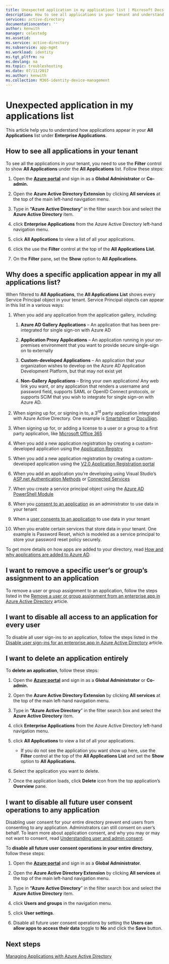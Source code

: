 ```yaml
---
title: Unexpected application in my applications list | Microsoft Docs
description: How to see all applications in your tenant and understand how applications appear in your All Applications list under Enterprise Applications
services: active-directory
documentationcenter: ''
author: kenwith
manager: celestedg
ms.assetid: 
ms.service: active-directory
ms.subservice: app-mgmt
ms.workload: identity
ms.tgt_pltfrm: na
ms.devlang: na
ms.topic: troubleshooting
ms.date: 07/11/2017
ms.author: kenwith
ms.collection: M365-identity-device-management
---
```


# Unexpected application in my applications list

This article help you to understand how applications appear in your **All Applications** list under **Enterprise Applications**. 

## How to see all applications in your tenant

To see all the applications in your tenant, you need to use the **Filter** control to show **All Applications** under the **All Applications** list. Follow these steps:

1.  Open the [**Azure portal**](https://portal.azure.com/) and sign in as a **Global Administrator** or **Co-admin.**

2.  Open the **Azure Active Directory Extension** by clicking **All services** at the top of the main left-hand navigation menu.

3.  Type in **“Azure Active Directory**” in the filter search box and select the **Azure Active Directory** item.

4.  click **Enterprise Applications** from the Azure Active Directory left-hand navigation menu.

5.  click **All Applications** to view a list of all your applications.

6.  click the use the **Filter** control at the top of the **All Applications List**.

7.  On the **Filter** pane, set the **Show** option to **All Applications.**

## Why does a specific application appear in my all applications list?

When filtered to **All Applications**, the **All Applications** **List** shows every Service Principal object in your tenant. Service Principal objects can appear in this list in a various ways:

1. When you add any application from the application gallery, including:

   1. **Azure AD Gallery Applications** – An application that has been pre-integrated for single sign-on with Azure AD

   2. **Application Proxy Applications** – An application running in your on-premises environment that you want to provide secure single-sign on to externally

   3. **Custom-developed Applications** – An application that your organization wishes to develop on the Azure AD Application Development Platform, but that may not exist yet

   4. **Non-Gallery Applications** – Bring your own applications! Any web link you want, or any application that renders a username and password field, supports SAML or OpenID Connect protocols, or supports SCIM that you wish to integrate for single sign-on with Azure AD.

2. When signing up for, or signing in to, a 3<sup>rd</sup> party application integrated with Azure Active Directory. One example is [Smartsheet](https://app.smartsheet.com/b/home) or [DocuSign](https://www.docusign.net/member/MemberLogin.aspx).

3. When signing up for, or adding a license to a user or a group to a first party application, like [Microsoft Office 365](https://products.office.com/)

4. When you add a new application registration by creating a custom-developed application using the [Application Registry](https://docs.microsoft.com/azure/active-directory/active-directory-app-registration)

5. When you add a new application registration by creating a custom-developed application using the [V2.0 Application Registration portal](https://docs.microsoft.com/azure/active-directory/develop/active-directory-v2-app-registration)

6. When you add an application you’re developing using Visual Studio’s [ASP.net Authentication Methods](https://www.asp.net/visual-studio/overview/2013/creating-web-projects-in-visual-studio#orgauthoptions) or [Connected Services](https://devblogs.microsoft.com/visualstudio/connecting-to-cloud-services/)

7. When you create a service principal object using the [Azure AD PowerShell Module](/powershell/azure/install-adv2?view=azureadps-2.0)

8. When you [consent to an application](https://docs.microsoft.com/azure/active-directory/develop/active-directory-devhowto-multi-tenant-overview) as an administrator to use data in your tenant

9. When a [user consents to an application](https://docs.microsoft.com/azure/active-directory/develop/active-directory-devhowto-multi-tenant-overview) to use data in your tenant

10. When you enable certain services that store data in your tenant. One example is Password Reset, which is modeled as a service principal to store your password reset policy securely.

To get more details on how apps are added to your directory, read [How and why applications are added to Azure AD](https://docs.microsoft.com/azure/active-directory/develop/active-directory-how-applications-are-added).

## I want to remove a specific user’s or group’s assignment to an application

To remove a user or group assignment to an application, follow the steps listed in the [Remove a user or group assignment from an enterprise app in Azure Active Directory](https://docs.microsoft.com/azure/active-directory/active-directory-coreapps-remove-assignment-azure-portal) article.

## I want to disable all access to an application for every user

To disable all user sign-ins to an application, follow the steps listed in the [Disable user sign-ins for an enterprise app in Azure Active Directory](https://docs.microsoft.com/azure/active-directory/active-directory-coreapps-disable-app-azure-portal) article.

## I want to delete an application entirely

To **delete an application**, follow these steps:

1. Open the [**Azure portal**](https://portal.azure.com/) and sign in as a **Global Administrator** or **Co-admin.**

2. Open the **Azure Active Directory Extension** by clicking **All services** at the top of the main left-hand navigation menu.

3. Type in **“Azure Active Directory**” in the filter search box and select the **Azure Active Directory** item.

4. click **Enterprise Applications** from the Azure Active Directory left-hand navigation menu.

5. click **All Applications** to view a list of all your applications.

   * If you do not see the application you want show up here, use the **Filter** control at the top of the **All Applications List** and set the **Show** option to **All Applications.**

6. Select the application you want to delete.

7. Once the application loads, click **Delete** icon from the top application’s **Overview** pane.

## I want to disable all future user consent operations to any application

Disabling user consent for your entire directory prevent end users from consenting to any application. Administrators can still consent on user’s behalf. To learn more about application consent, and why you may or may not want to consent, read [Understanding user and admin consent](https://docs.microsoft.com/azure/active-directory/develop/active-directory-devhowto-multi-tenant-overview).

To **disable all future user consent operations in your entire directory**, follow these steps:

1.  Open the [**Azure portal**](https://portal.azure.com/) and sign in as a **Global Administrator.**

2.  Open the **Azure Active Directory Extension** by clicking **All services** at the top of the main left-hand navigation menu.

3.  Type in **“Azure Active Directory**” in the filter search box and select the **Azure Active Directory** item.

4.  click **Users and groups** in the navigation menu.

5.  click **User settings**.

6.  Disable all future user consent operations by setting the **Users can allow apps to access their data** toggle to **No** and click the **Save** button.

## Next steps
[Managing Applications with Azure Active Directory](what-is-application-management.md)
